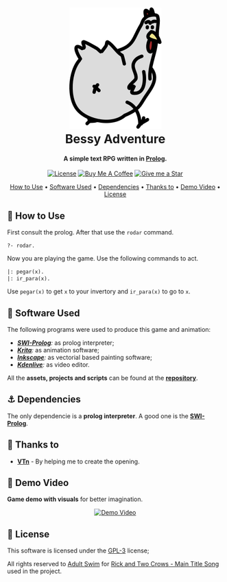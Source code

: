 <h1 align="center">
    <br>
<a href="http://www.youtube.com/watch?feature=player_embedded&v=SG8In6-1OQA"
target="_blank"><img src="./vid/bessy.png" 
alt="Demo Video"/></a>
    <br>
    Bessy Adventure
    <br>
</h1>

<h4 align="center">A simple text RPG written in <a href="https://www.open-std.org/JTC1/SC22/WG14/www/standards" target="_blank">Prolog</a>.</h4>

<p align="center">
<a href="./LICENSE"><img src="https://img.shields.io/badge/license-GPL-3.svg" alt="License"></a>
<a href="https://www.buymeacoffee.com/gabrielzschmitz" target="_blank"><img src="https://www.buymeacoffee.com/assets/img/custom_images/orange_img.png" alt="Buy Me A Coffee" style="height: 20px !important;width: 87px;" ></a>
<a href="https://github.com/gabrielzschmitz/BessyAdventure"><img src="https://img.shields.io/github/stars/gabrielzschmitz/BessyAdventure?style=social" alt="Give me a Star"></a>
</p>

<p align="center">
  <a href="#-how-to-use">How to Use</a> •
  <a href="#-software-used">Software Used</a> •
  <a href="#-dependencies">Dependencies</a> •
  <a href="#-thanks-to">Thanks to</a> •
  <a href="#-demo-video">Demo Video</a> •
  <a href="#-license">License</a>
</p>

## 🚀 How to Use

First consult the prolog. After that use the `rodar` command.
```
?- rodar. 
```

Now you are playing the game. Use the following commands to act.
```
|: pegar(x). 
|: ir_para(x). 
```
Use `pegar(x)` to get `x` to your invertory and `ir_para(x)` to go to `x`.

## 🎨 Software Used
The following programs were used to produce this game and animation:

 * <i>[<b>SWI-Prolog</b>](https://www.swi-prolog.org/):</i> as prolog interpreter;
 * <i>[<b>Krita</b>](https://krita.org/en/):</i> as animation software;
 * <i>[<b>Inkscape</b>](https://inkscape.org/):</i> as vectorial based painting software;
 * <i>[<b>Kdenlive</b>](https://kdenlive.org/en/):</i> as video editor.

All the <b>assets, projects and scripts</b> can be found at the <b>[repository](./vid/)</b>.

## ⚓ Dependencies
 The only dependencie is a <b>prolog interpreter</b>. A good one is the [<b>SWI-Prolog</b>](https://www.swi-prolog.org/). 

## 🙌 Thanks to
- [<b>VTn</b>](https://github.com/VTnPog) - By helping me to create the opening.

## 📼 Demo Video
<b>Game demo with visuals</b> for better imagination.

<p align="center">
<a href="http://www.youtube.com/watch?feature=player_embedded&v=kqqqur_gqJA"
target="_blank"><img src="http://img.youtube.com/vi/kqqqur_gqJA/0.jpg" 
alt="Demo Video"/></a>
</p>

## 📜 License
This software is licensed under the [GPL-3](./LICENSE) license;

All rights reserved to [Adult Swim](https://www.youtube.com/@adultswim) for [Rick and Two Crows - Main Title Song](https://www.youtube.com/watch?v=LZSsgJF_U2E) used in the project.


